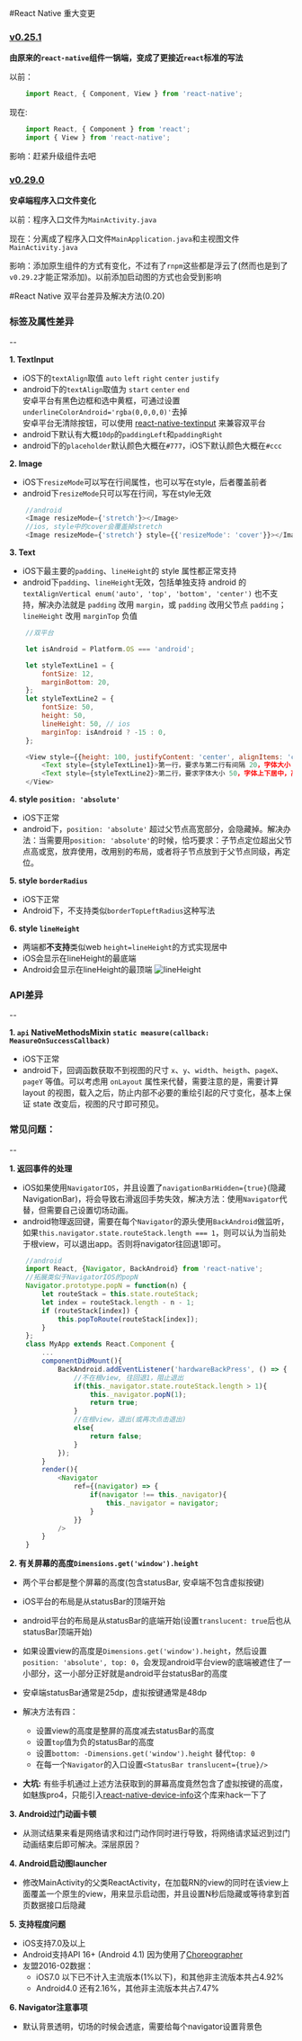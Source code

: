 #React Native 重大变更

### [v0.25.1](https://github.com/facebook/react-native/releases/tag/v0.25.1)

**由原来的`react-native`组件一锅端，变成了更接近`react`标准的写法**

以前：
```javascript
    import React, { Component, View } from 'react-native';
```
现在:
```javascript
    import React, { Component } from 'react';
    import { View } from 'react-native';
```
影响：赶紧升级组件去吧  


### [v0.29.0](https://github.com/facebook/react-native/releases/tag/v0.29.0)

**安卓端程序入口文件变化**

以前：程序入口文件为`MainActivity.java`  

现在：分离成了程序入口文件`MainApplication.java`和主视图文件`MainActivity.java`  

影响：添加原生组件的方式有变化，不过有了`rnpm`这些都是浮云了(然而也是到了`v0.29.2`才能正常添加)。以前添加启动图的方式也会受到影响  



#React Native 双平台差异及解决方法(0.20)

### 标签及属性差异
--  

**1. TextInput**
- iOS下的`textAlign`取值 `auto` `left` `right` `center` `justify`  
- android下的`textAlign`取值为 `start` `center` `end`  
安卓平台有黑色边框和选中黄框，可通过设置`underlineColorAndroid='rgba(0,0,0,0)'`去掉  
安卓平台无清除按钮，可以使用 [react-native-textinput](https://github.com/beefe/react-native-textinput) 来兼容双平台  
- android下默认有大概`10dp`的`paddingLeft`和`paddingRight`  
- android下的`placeholder`默认颜色大概在`#777`，iOS下默认颜色大概在`#ccc`  

**2. Image**
- iOS下`resizeMode`可以写在行间属性，也可以写在style，后者覆盖前者  
- android下`resizeMode`只可以写在行间，写在style无效  
```javascript
    //android 
    <Image resizeMode={'stretch'}></Image>
    //ios, style中的cover会覆盖掉stretch
    <Image resizeMode={'stretch'} style={{'resizeMode': 'cover'}}></Image>
```

**3. Text**
- iOS下最主要的`padding`、`lineHeight`的 style 属性都正常支持  
- android下`padding`、`lineHeight`无效，包括单独支持 android 的`textAlignVertical enum('auto', 'top', 'bottom', 'center')` 也不支持，解决办法就是 `padding` 改用 `margin`，或 `padding` 改用父节点 `padding`；`lineHeight` 改用 `marginTop` 负值
```javascript
    //双平台

    let isAndroid = Platform.OS === 'android';

    let styleTextLine1 = {
    	fontSize: 12,
    	marginBottom: 20,
	};
	let styleTextLine2 = {
		fontSize: 50,
		height: 50,
		lineHeight: 50, // ios
		marginTop: isAndroid ? -15 : 0,
	};

    <View style={{height: 100, justifyContent: 'center', alignItems: 'center'}}>
    	<Text style={styleTextLine1}>第一行，要求与第二行有间隔 20，字体大小 12</Text>
    	<Text style={styleTextLine2}>第二行，要求字体大小 50，字体上下居中，高度 50</Text>
    </View>
```

**4. style `position: 'absolute'`**
- iOS下正常  
- android下，`position: 'absolute'` 超过父节点高宽部分，会隐藏掉。解决办法：当需要用`position: 'absolute'`的时候，恰巧要求：子节点定位超出父节点高或宽，放弃使用，改用别的布局，或者将子节点放到于父节点同级，再定位。


**5. style `borderRadius`**
- iOS下正常
- Android下，不支持类似`borderTopLeftRadius`这种写法

**6. style `lineHeight`**
- 两端都<b>不支持</b>类似web `height=lineHeight`的方式实现居中
- iOS会显示在lineHeight的最底端
- Android会显示在lineHeight的最顶端
![lineHeight](./img/lineheight.jpg)




### API差异
--  

**1. `api` NativeMethodsMixin `static measure(callback: MeasureOnSuccessCallback)`**
- iOS下正常  
- android下，回调函数获取不到视图的尺寸 `x`、`y`、`width`、`heigth`、`pageX`、`pageY` 等值。可以考虑用 `onLayout` 属性来代替，需要注意的是，需要计算 layout 的视图，载入之后，防止内部不必要的重绘引起的尺寸变化，基本上保证 state 改变后，视图的尺寸即可预见。




### 常见问题：
--  

**1. 返回事件的处理**
- iOS如果使用`NavigatorIOS`，并且设置了`navigationBarHidden={true}`(隐藏NavigationBar)，将会导致右滑返回手势失效，解决方法：使用`Navigator`代替，但需要自己设置切场动画。  
- android物理返回键，需要在每个`Navigator`的源头使用`BackAndroid`做监听，如果`this.navigator.state.routeStack.length === 1`，则可以认为当前处于根view，可以退出app。否则将navigator往回退1即可。
```javascript
    //android
    import React, {Navigator, BackAndroid} from 'react-native';
    //拓展类似于NavigatorIOS的popN
    Navigator.prototype.popN = function(n) {
        let routeStack = this.state.routeStack;
        let index = routeStack.length - n - 1;
        if (routeStack[index]) {
            this.popToRoute(routeStack[index]);
        }
    };
    class MyApp extends React.Component {
        ...
        componentDidMount(){
            BackAndroid.addEventListener('hardwareBackPress', () => {
                //不在根view, 往回退1，阻止退出
                if(this._navigator.state.routeStack.length > 1){
                    this._navigator.popN(1);
                    return true;
                }
                //在根view，退出(或再次点击退出)
                else{
                    return false;
                }
            });
        }
        render(){
            <Navigator
                ref={(navigator) => {
                    if(navigator !== this._navigator){
                        this._navigator = navigator;
                    }
                }}
            />
        }
    }
```

**2. 有关屏幕的高度`Dimensions.get('window').height`**
- 两个平台都是整个屏幕的高度(包含statusBar, 安卓端不包含虚拟按键)  
- iOS平台的布局是从statusBar的顶端开始  
- android平台的布局是从statusBar的底端开始(设置`translucent: true`后也从statusBar顶端开始)  
- 如果设置view的高度是`Dimensions.get('window').height`，然后设置`position: 'absolute', top: 0`，会发现android平台view的底端被遮住了一小部分，这一小部分正好就是android平台statusBar的高度  
- 安卓端statusBar通常是25dp，虚拟按键通常是48dp  
- 解决方法有四：
  - 设置view的高度是整屏的高度减去statusBar的高度  
  - 设置`top`值为负的statusBar的高度  
  - 设置`bottom: -Dimensions.get('window').height` 替代`top: 0`  
  - 在每一个`Navigator`的入口设置`<StatusBar translucent={true}/>`  

- <b>大坑:</b> 有些手机通过上述方法获取到的屏幕高度竟然包含了虚拟按键的高度，如魅族pro4，只能引入[react-native-device-info](https://github.com/rebeccahughes/react-native-device-info)这个库来hack一下了

**3. Android过门动画卡顿**
- 从测试结果来看是网络请求和过门动作同时进行导致，将网络请求延迟到过门动画结束后即可解决。深层原因？

**4. Android启动图launcher**
- 修改MainActivity的父类ReactActivity，在加载RN的view的同时在该view上面覆盖一个原生的view，用来显示启动图，并且设置N秒后隐藏或等待拿到首页数据接口后隐藏

**5. 支持程度问题**
- iOS支持7.0及以上  
- Android支持API 16+ (Android 4.1) 因为使用了[Choreographer](http://developer.android.com/reference/android/view/Choreographer.html)  
- 友盟2016-02数据：
  - iOS7.0 以下已不计入主流版本(1%以下)，和其他非主流版本共占4.92%  
  - Android4.0 还有2.16%，其他非主流版本共占7.47%

**6. Navigator注意事项**
- 默认背景透明，切场的时候会透底，需要给每个navigator设置背景色


